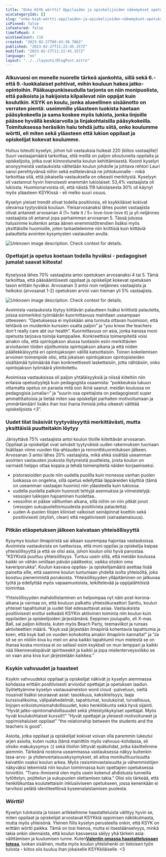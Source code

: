 ```yaml
---
title: "Onko KSYK wörtti? Oppilaiden ja opiskelijoiden näkemykset opetuksesta, tiloista ja ilmapiiristä"
wixCategoryIds: []
slug: "onko-ksyk-wörtti-oppilaiden-ja-opiskelijoiden-näkemykset-opetuksesta-tiloista-ja-ilmapiiristä"
isPinned: false
isFeatured: false
timeToRead: 4
wixViewCount: 218
created: "2023-02-27T09:43:38.786Z"
published: "2023-02-27T11:22:45.157Z"
modified: "2023-02-27T11:22:45.157Z"
language: "en"
layout: "../../layouts/BlogPost.astro"
---
```

### Alkuvuosi on monelle nuorelle tärkeä ajankohta, sillä sekä 6.- että 9.-luokkalaiset pohtivat, mihin kouluun hakea jatko-opintoihin. Pääkaupunkiseudulla tarjonta on niin monipuolista, että paikoista ja hakijoista kilpailevat niin oppijat kuin koulutkin. KSYK on koulu, jonka alueellinen sisäänotto on verraten pientä: useimmille yläasteen luokista haetaan pääsykokeella ja sama koskee myös lukiota, jonka linjoille pääsee hyvällä keskiarvolla ja linjakohtaisilla pääsykokeilla. Toimituksessa heräsikin halu tehdä juttu siitä, onko koulumme wörtti, eli miten sekä yläasteen että lukion oppilaat ja opiskelijat kokevat koulumme.

Huhuu toteutti kyselyn, johon tuli vastauksia huikeat 220 (kiitos vastaajille)! Suuri vastaajamäärä tarkoittaa, että meillä on paljon sitoutuneita oppilaita ja opiskelijoita, jotka ovat kiinnostuneita koulun kehittämisestä. Koonti kyselyn anonyymeistä vastauksista välitetään koulun johdolle ja johtava rehtori Lauri sanoi perehtyvänsä niihin sekä esittelevänsä ne johtokunnalle - mikä tarkoittaa sitä, että jokaisella vastauksella on oikeasti merkitystä. Kyselyyn oli vastannut hyvin hienoisesti enemmän lukiolaiset: 53,4% vastaajista oli lukiosta. Huomionarvoista oli, että näistä 119 lukiolaisesta 30% oli käynyt myös yläasteen KSYKissä - eli melko suuri osuus. 

Kyselyn yleiset trendit olivat todella positiivisia, eli ksykkiläiset kokivat olevansa tyytyväisiä kouluun. Yleisarvosanaksi lähes puolet vastaajista olivat antaneet arvosanan 4 (1= hate it / 5= love-love-love it) ja yli neljännes vastaajista oli antanut jopa parhaimman arvosanan 5. Tässä jutussa halusimme kuitenkin antaa äänen enemmistötrendien lisäksi myös yksittäisille huomioille, joten tarkastelemme niin kriittisiä kuin kiittäviä palautteita avointen kysymysten vastausten avulla.  

![Unknown image description. Check context for details.](https://static.wixstatic.com/media/8b055d_51a53f4b7f834fe1adcf1be419b220b8~mv2.png) <!-- Original name: kuvio2.png -->


### Opettajat ja opetus koetaan todella hyväksi - pedagogiset jumalat saavat kiitosta!
### 
Kyselyssä lähes 70% vastaajista antoi opetuksen arvosanaksi 4 tai 5. Tämä tarkoittaa, että pääsääntöisesti oppilaat ja opiskelijat kokevat opetuksen tason erittäin hyväksi. Arvosanan 3 antoi noin neljännes vastaajista ja heikoksi (arvosanat 1-2) opetuksen arvioi vain hieman yli 5% vastaajista. 

![Unknown image description. Check context for details.](https://static.wixstatic.com/media/8b055d_2614540086814849aff3868ad0a6d3b1~mv2.png) <!-- Original name: kuvio1.PNG -->


Avoimista vastauksista löytyy kiittävän palautteen lisäksi kriittistä palautetta, joissa esimerkiksi työmäärän kuormittavuus mainitaan useampaan otteeseen: “Opetuksessa ei myöskään aina tunnuta ottavan huomioon, että tehtäviä on muidenkin kurssien osalta paljon” ja “you know the teachers don't really care abt our health”. Kuormittavuus on asia, jonka kanssa moni opetusta tarjoava toimija kamppailee. Konkreettisia toimenpiteitä voisi ainakin olla, että opintojakson alussa tuotaisiin esiin merkittävien arvioitavien töiden sijoittumista opintojakson aikana ja että niiden päällekkäisyyttä eri opintojaksojen välillä katsottaisiin. Toinen kokeilemisen arvoinen toimenpide olisi, että jokaisen opintojakson opintopisteiden sisältämää työmäärää ihan konkreettisesti laskettaisiin, jotta nähtäisiin, onko opintojakson työmäärä ylimitoitettu. 

Avoimissa vastauksissa oli paljon yhtäläisyyksiä ja niissä kiiteltiin niin erilaisia opetustyylejä kuin pedagogista osaamista: “poikkeuksia lukuun ottamatta opetus on parasta mitä oon ikinä saanut. meidän koulussa on pedagogisia jumalia🔥” ja “suurin osa opettajista on pedagogisesti super ammattitaitoisia ja tietää miten saa opiskelijat parhaiten motivoitumaan ja ymmärtämään! lisäks ihan tosi ihania ihmisiä jotka oikeesti välittää opiskelijoista &lt;3”. 


### Uudet tilat lisäsivät tyytyväisyyttä merkittävästi, mutta yksittäisiä puutteitakin löytyy

Järisyttävä 75% vastaajista antoi koulun tiloille kiitettävän arvosanan. Oppilaat ja opiskelijat ovat selvästi tyytyväisiä uuden rakennuksen tuomaan lisätilaan viime vuoden tila-ahtauden ja remonttikuormituksen jälkeen. Arvosanan 3 antoi lähes 20% vastaajista, mikä ehkä sisältää useamman avointen vastausten joukosta löytyneistä puutteista, joista koulun on varmasti helppo ottaa koppia ja tehdä toimenpiteitä näiden korjaamiseksi. 

- pistorasioiden puute niin uudella puolilla kuin monessa vanhan puolen luokassa on ongelma, sillä opetus edellyttää läppäreiden käyttöä (tämä on useamman vastaajan huomio) niin yläasteella kuin lukiossa.
- uudella puolella paikoin huonosti tehtyjä asennuksia ja viimeistelyjä: vessojen lukkojen hajoaminen huolettaa..
- vessoihin ei pääse välituntien aikana, sillä niihin on niin pitkät jonot (vessojen sukupuolettomuudesta positiivista palautetta).
- uuden A-puolen tilojen kliiniset valkoiset seinäpinnat koettiin sekä positiivisesti (stylish, clean) että negatiivisesti (sairaalamaisuus).

### Pitkän etäopetuksen jälkeen kaivataan yhteisöllisyyttä

Kysymys koulun ilmapiiristä sai aikaan suurempaa hajontaa vastauksissa. Avoimista vastauksista on luettavissa, että moni oppilas ja opiskelija kaipaa yhteisöllisyyttä ja että se olisi asia, johon koulun olisi hyvä panostaa. “KSYKistä puuttuu yhteisöllisyys. Tuntuu usein siltä, että meidän koulussa kaikki on vähän omillaan päivän päätteeksi, vaikka olisikin oma kaveriporukka”. Koulun kasvava oppilas- ja opiskelijamäärä asettaa lisää painetta sille, että saamme koulun tuntumaan yhdeltä isolta yhteisöltä, joka koostuu pienemmistä porukoista. Yhteisöllisyyden ylläpitäminen on jatkuvaa työtä ja edellyttää myös vapaamuotoista, leikittelevää ja oppijalähtöistä toimintaa.

Yhteisöllisyyden mahdollistaminen on helpompaa nyt näin post-korona-aikana ja varmaa on, että kouluun palkattu yhteisökuraattori Santtu, koulun yhteiset tapahtumat ja uudet tilat edesauttavat asiaa. Vastauksista positiivisesti erottui selkeästi KSYKin aktiivinen toiminta niin koulun kuin oppilaiden ja opiskelijoiden järjestämänä. Eeppinen joulupallo, eli X-mas Ball, sai paljon kiitosta, kuten myös Beach Party, teemaviikot ja runsas aktiviteettien määrä. “Ksyk:ssä järjestään ilmapiiriä kohentavia tapahtumia ja koen, että ksyk ball on vuoden kohokohta ainakin ilmapiirin kannalta!” ja  “Ja sit se on niiiiiiin kiva ku meil on aina kaikkii tapahtumii mun mielestä se on ihanaa koska monissa ei oo sellasii esim ksykball on mun lemppari ja kaikki nää liikennevalopäivät spiritweekit ja kaikki ja jopa mielenterveysviikko se on vaan aina kiva kun järjestetään kaikkea.”

### Ksykin vahvuudet ja haasteet

Ksykin vahvuudeksi oppilaat ja opiskelijat näkivät jo kyselyn aiemmassa kohdassa erittäin positiivisesti arvioidut opettajat ja opetuksen laadun. Syötettyämme kyselyn vastausaineiston word cloud -palveluun, sieltä nousivat lisäksi seuraavat asiat: tasokkuus, kaksikielisyys, laaja kurssivalikoima, välipalahedelmät, tapahtumat, koulukoirat, turvallisuus, linjojen erikoistumismahdollisuudet, koko henkilökunta sekä hyvä sijainti. 
“Hyvät jatko-opintomahdollisuudet sekä yhteistyökykyiset opettajat. Myös hyvät koulukohtaiset kurssit!!” “Hyvät opettajat ja yleisesti motivoituneet ja oppimishaluiset oppilaat” “the relationship between the students and the teachers is good”. 

Asioita, jotka oppilaat ja opiskelijat kokivat voivan olla paremmin lukeutui arjen asioita, kuten ruoka (tämä mainittiin myös vahvuus-kohdassa, eli olisiko makukysymys :)) sekä tiloihin liittyvät epäkohdat, jotka käsittelimme aiemmin. Tärkeänä nostona useammassa vastauksessa näkyy kuitenkin tasa-arvo- ja yhdenvertaisuuskysymykset, eli aitoa monikulttuurisuutta kaivattiin osaksi koulun arkea. Myös rasisminvastaisuutta ja vähemmistöjen näkyväksi tekemistä niin koulun toiminnassa kuin opettajien opetuksessa toivottiin. “Trans-ihmisenä olen myös usein kokenut ahdistusta tunneilla tytöttelyn, pojittelun ja sukupuolen olettamisen takia.” Olisi siis tärkeää, että henkilökuntaa koulutettaisiin inklusiiviseen opetukseen, jossa kenenkään ei tarvitsisi pelätä identiteettinsä kyseenalaistamisen puolesta.

### *Wörttii!*

Kyselyn tuloksista ja toisen artikkelimme haastatteluista välittyy hyvin se, miten oppilaat ja opiskelijat arvostavat KSYKkiä oppimisen näkökulmasta, mutta myös yhteisönä. Yleinen fiilis kyselyn perusteella onkin, että KSYK on erittäin wörtti paikka. Tämä on tosi hienoa, mutta ei itsestäänselvyys, minkä takia onkin olennaista, että koulun kasvaessa säilyy yhä tärkein asia: välittämisen ja kuulumisen tunne. Kuten[__Valentin omassa haastattelussaan toteaa__](https://www.huhuu.news/post/kyl-m%C3%A4-t%C3%A4nne-uudestaan-hakisin-ksyk-oppilaiden-ja-opiskelijoiden-kokemana), luokan sisäinen, mutta myös koulun yhteishenki on tietoisen työn tulosta - kiitos siis kuuluu ihan jokaiselle KSYKkiläiselle. &lt;3&nbsp;&nbsp;

